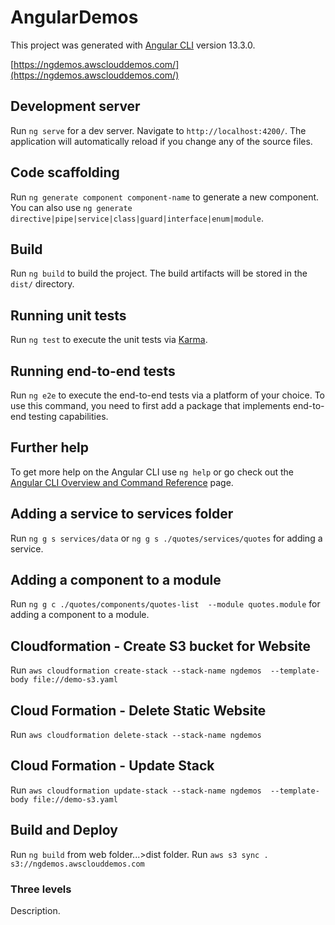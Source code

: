 # AngularDemos

This project was generated with [Angular CLI](https://github.com/angular/angular-cli) version 13.3.0.

[https://ngdemos.awsclouddemos.com/](https://ngdemos.awsclouddemos.com/)


## Development server

Run `ng serve` for a dev server. Navigate to `http://localhost:4200/`. The application will automatically reload if you change any of the source files.

## Code scaffolding

Run `ng generate component component-name` to generate a new component. You can also use `ng generate directive|pipe|service|class|guard|interface|enum|module`.

## Build

Run `ng build` to build the project. The build artifacts will be stored in the `dist/` directory.

## Running unit tests

Run `ng test` to execute the unit tests via [Karma](https://karma-runner.github.io).

## Running end-to-end tests

Run `ng e2e` to execute the end-to-end tests via a platform of your choice. To use this command, you need to first add a package that implements end-to-end testing capabilities.

## Further help

To get more help on the Angular CLI use `ng help` or go check out the [Angular CLI Overview and Command Reference](https://angular.io/cli) page.

## Adding a service to services folder

Run `ng g s services/data` or `ng g s ./quotes/services/quotes` for adding a service.

## Adding a component to a module

Run `ng g c ./quotes/components/quotes-list  --module quotes.module` for adding a component to a module.

## Cloudformation - Create S3 bucket for Website
Run `aws cloudformation create-stack --stack-name ngdemos  --template-body file://demo-s3.yaml`

## Cloud Formation - Delete Static Website
Run `aws cloudformation delete-stack --stack-name ngdemos`

## Cloud Formation - Update Stack
Run `aws cloudformation update-stack --stack-name ngdemos  --template-body file://demo-s3.yaml`


## Build and Deploy
Run `ng build` from web folder...>dist folder.
Run `aws s3 sync . s3://ngdemos.awsclouddemos.com `


### Three levels
Description.
